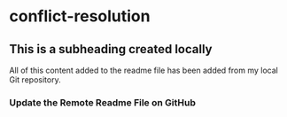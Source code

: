 # conflict-resolution

## This is a subheading created locally


  All of this content added to the readme file has been added from my local Git repository.

  ### Update the Remote Readme File on GitHub
